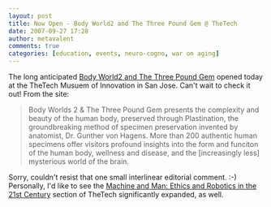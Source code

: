 ```yaml
---
layout: post
title: Now Open - Body World2 and The Three Pound Gem @ TheTech
date: 2007-09-27 17:28
author: metavalent
comments: true
categories: [education, events, neuro-cogno, war on aging]
---
```

The long anticipated <a href="https://www.thetech.org/bodyworld/">Body World2 and The Three Pound Gem</a> opened today at the TheTech Musuem of Innovation in San Jose. Can't wait to check it out! From the site:<blockquote>Body Worlds 2 &amp; The Three Pound Gem presents the complexity and beauty of the human body, preserved through Plastination, the groundbreaking method of specimen preservation invented by anatomist, Dr. Gunther von Hagens. More than 200 authentic human specimens offer visitors profound insights into the form and funciton of the human body, wellness and disease, and the [increasingly less] mysterious world of the brain.</blockquote>Sorry, couldn't resist that one small interlinear editorial comment. :-) Personally, I'd like to see the <a href="https://www.thetech.org/exhibits/online/robotics/ethics/index.html">Machine and Man: Ethics and Robotics in the 21st Century</a> section of TheTech significantly expanded, as well.
